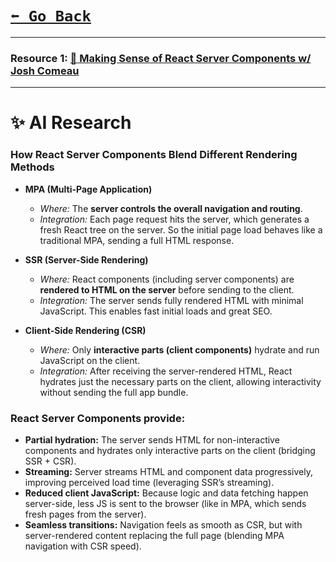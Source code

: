 # [```⬅️ Go Back```](./features.md)

---

### Resource 1: [🔗 Making Sense of React Server Components w/ Josh Comeau](https://www.joshwcomeau.com/react/server-components/)

---
# ✨ AI Research

### How React Server Components Blend Different Rendering Methods

* **MPA (Multi-Page Application)**

  * *Where:* The **server controls the overall navigation and routing**.
  * *Integration:* Each page request hits the server, which generates a fresh React tree on the server. So the initial page load behaves like a traditional MPA, sending a full HTML response.

* **SSR (Server-Side Rendering)**

  * *Where:* React components (including server components) are **rendered to HTML on the server** before sending to the client.
  * *Integration:* The server sends fully rendered HTML with minimal JavaScript. This enables fast initial loads and great SEO.

* **Client-Side Rendering (CSR)**

  * *Where:* Only **interactive parts (client components)** hydrate and run JavaScript on the client.
  * *Integration:* After receiving the server-rendered HTML, React hydrates just the necessary parts on the client, allowing interactivity without sending the full app bundle.

### React Server Components provide:

* **Partial hydration:** The server sends HTML for non-interactive components and hydrates only interactive parts on the client (bridging SSR + CSR).
* **Streaming:** Server streams HTML and component data progressively, improving perceived load time (leveraging SSR’s streaming).
* **Reduced client JavaScript:** Because logic and data fetching happen server-side, less JS is sent to the browser (like in MPA, which sends fresh pages from the server).
* **Seamless transitions:** Navigation feels as smooth as CSR, but with server-rendered content replacing the full page (blending MPA navigation with CSR speed).
